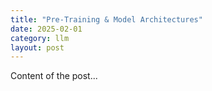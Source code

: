 ```yaml
---
title: "Pre-Training & Model Architectures"
date: 2025-02-01
category: llm
layout: post
---
```

Content of the post...
